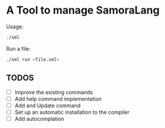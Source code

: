 # A Tool to manage SamoraLang

Usage:

```bash
./sml 

```

Run a file:

```bash
./sml run <file.sml>

```

## TODOS

- [ ] Improve the existing commands
- [ ] Add help command implementation
- [ ] Add and Update command
- [ ] Set up an automatic installation to the compiler
- [ ] Add autocomplation
